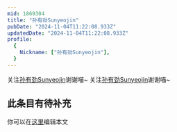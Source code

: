 ```yaml
---
mid: 1869304
title: "孙有劲Sunyeojin"
pubDate: "2024-11-04T11:22:08.933Z"
updatedDate: "2024-11-04T11:22:08.933Z"
profile:
  {
    Nickname: ["孙有劲Sunyeojin"],
  }
---
```


关注[孙有劲Sunyeojin](https://space.bilibili.com/1869304)谢谢喵~ 关注[孙有劲Sunyeojin](https://space.bilibili.com/1869304)谢谢喵~

## 此条目有待补充
你可以在[这里](https://github.com/Yuhanawa/VTuber.ICU/edit/master/src/content/v/孙有劲Sunyeojin/index.md)编辑本文

